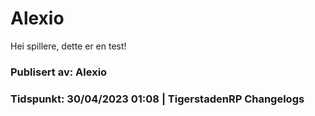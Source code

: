 # **Alexio**

Hei spillere, dette er en test!

### Publisert av: Alexio

### Tidspunkt: 30/04/2023 01:08 | TigerstadenRP Changelogs